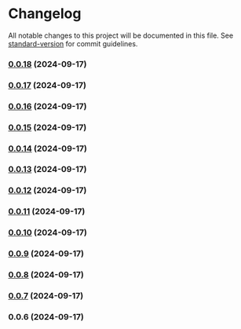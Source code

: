 # Changelog

All notable changes to this project will be documented in this file. See [standard-version](https://github.com/conventional-changelog/standard-version) for commit guidelines.

### [0.0.18](https://github.com/gravypower/zli/compare/v0.0.17...v0.0.18) (2024-09-17)

### [0.0.17](https://github.com/gravypower/zli/compare/v0.0.16...v0.0.17) (2024-09-17)

### [0.0.16](https://github.com/gravypower/zli/compare/v0.0.15...v0.0.16) (2024-09-17)

### [0.0.15](https://github.com/gravypower/zli/compare/v0.0.14...v0.0.15) (2024-09-17)

### [0.0.14](https://github.com/gravypower/zli/compare/v0.0.13...v0.0.14) (2024-09-17)

### [0.0.13](https://github.com/gravypower/zli/compare/v0.0.12...v0.0.13) (2024-09-17)

### [0.0.12](https://github.com/gravypower/zli/compare/v0.0.11...v0.0.12) (2024-09-17)

### [0.0.11](https://github.com/gravypower/zli/compare/v0.0.10...v0.0.11) (2024-09-17)

### [0.0.10](https://github.com/gravypower/zli/compare/v0.0.9...v0.0.10) (2024-09-17)

### [0.0.9](https://github.com/gravypower/zli/compare/v0.0.8...v0.0.9) (2024-09-17)

### [0.0.8](https://github.com/gravypower/zli/compare/v0.0.7...v0.0.8) (2024-09-17)

### [0.0.7](https://github.com/gravypower/zli/compare/v0.0.6...v0.0.7) (2024-09-17)

### 0.0.6 (2024-09-17)
